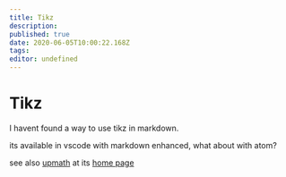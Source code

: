 ```yaml
---
title: Tikz
description: 
published: true
date: 2020-06-05T10:00:22.168Z
tags: 
editor: undefined
---
```


# Tikz

I havent found a way to use tikz in markdown.

its available in vscode with markdown enhanced, what about with atom?


see also [upmath](/University/Documentation/Tikz/upmath) at its [home page](https://upmath.me/)